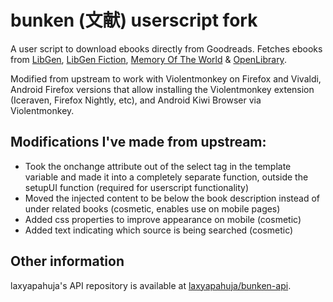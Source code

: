 # bunken (文献) userscript fork

A user script to download ebooks directly from Goodreads. Fetches ebooks from [LibGen](http://libgen.is), [LibGen Fiction](http://libgen.is/fiction), [Memory Of The World](http://library.memoryoftheworld.org) & [OpenLibrary](https://openlibrary.org).

Modified from upstream to work with Violentmonkey on Firefox and Vivaldi, Android Firefox versions that allow installing the Violentmonkey extension (Iceraven, Firefox Nightly, etc), and Android Kiwi Browser via Violentmonkey.

## Modifications I've made from upstream:

* Took the onchange attribute out of the select tag in the template variable and made it into a completely separate function, outside the setupUI function (required for userscript functionality)
* Moved the injected content to be below the book description instead of under related books (cosmetic, enables use on mobile pages)
* Added css properties to improve appearance on mobile (cosmetic)
* Added text indicating which source is being searched (cosmetic)

## Other information

laxyapahuja's API repository is available at [laxyapahuja/bunken-api](https://github.com/laxyapahuja/bunken-api).
